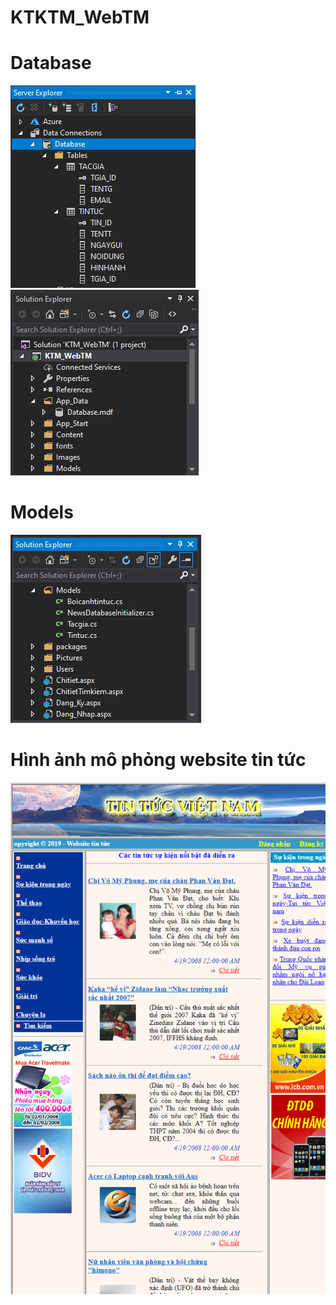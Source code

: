 # KTKTM_WebTM

# Database
<p>
  <img src="https://raw.githubusercontent.com/panadorado/KTKTM_WebTM/master/Decription/database.PNG" border="0"/>
  <img src="https://raw.githubusercontent.com/panadorado/KTKTM_WebTM/master/Decription/Explox.PNG" border="0"/>
</p>

# Models
<img src="https://raw.githubusercontent.com/panadorado/KTKTM_WebTM/master/Decription/Models.PNG" border="0"/>

# Hình ảnh mô phỏng website tin tức
<img src="https://raw.githubusercontent.com/panadorado/KTKTM_WebTM/master/Decription/Capture.PNG" border="0"/>
